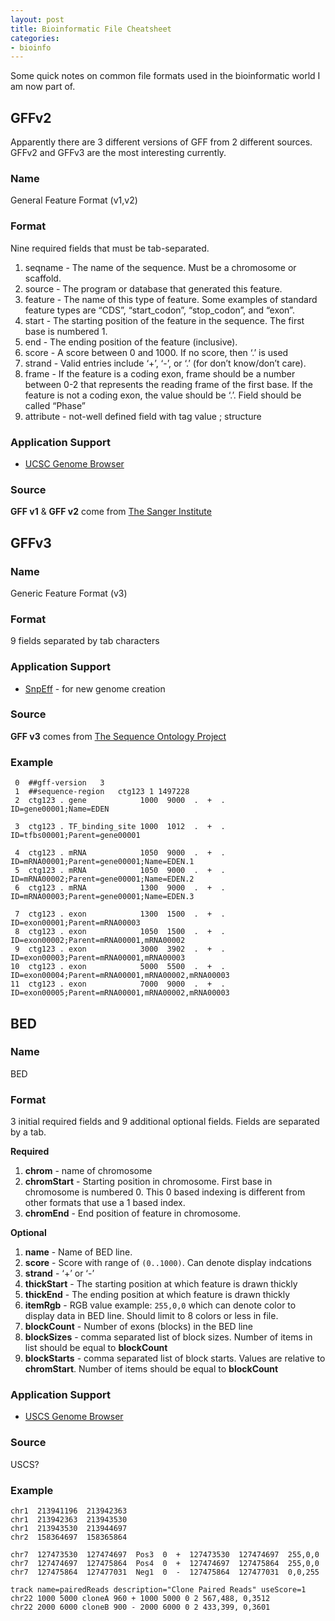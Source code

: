 ```yaml
---
layout: post
title: Bioinformatic File Cheatsheet
categories:
- bioinfo
---
```


Some quick notes on common file formats used in the bioinformatic world I am now part of.

GFFv2
-----

Apparently there are 3 different versions of GFF from 2 different sources.
GFFv2 and GFFv3 are the most interesting currently.

### Name

General Feature Format (v1,v2)

### Format

Nine required fields that must be tab-separated.

1.  seqname - The name of the sequence. Must be a chromosome or scaffold.
2.  source - The program or database that generated this feature.
3.  feature - The name of this type of feature. Some examples of standard feature types are “CDS”, “start\_codon”, “stop\_codon”, and “exon”.
4.  start - The starting position of the feature in the sequence. The first base is numbered 1.
5.  end - The ending position of the feature (inclusive).
6.  score - A score between 0 and 1000. If no score, then ‘.’ is used
7.  strand - Valid entries include ‘+’, ‘-’, or ‘.’ (for don’t know/don’t care).
8.  frame - If the feature is a coding exon, frame should be a number between 0-2 that represents the reading frame of the first base. If the feature is not a coding exon, the value should be ‘.’. Field should be called “Phase”
9.  attribute - not-well defined field with tag value ; structure

### Application Support

-   [UCSC Genome Browser](http://genome.ucsc.edu/FAQ/FAQformat.html#format3)

### Source

**GFF v1** & **GFF v2** come from [The Sanger Institute](http://www.sanger.ac.uk/resources/software/gff/)

GFFv3
-----

### Name

Generic Feature Format (v3)

### Format

9 fields separated by tab characters

### Application Support

-   [SnpEff](http://snpeff.sourceforge.net/supportNewGenome.html) - for new genome creation

### Source

**GFF v3** comes from [The Sequence Ontology Project](http://www.sequenceontology.org/gff3.shtml)

### Example

     0  ##gff-version   3
     1  ##sequence-region   ctg123 1 1497228       
     2  ctg123 . gene            1000  9000  .  +  .  ID=gene00001;Name=EDEN

     3  ctg123 . TF_binding_site 1000  1012  .  +  .  ID=tfbs00001;Parent=gene00001

     4  ctg123 . mRNA            1050  9000  .  +  .  ID=mRNA00001;Parent=gene00001;Name=EDEN.1
     5  ctg123 . mRNA            1050  9000  .  +  .  ID=mRNA00002;Parent=gene00001;Name=EDEN.2
     6  ctg123 . mRNA            1300  9000  .  +  .  ID=mRNA00003;Parent=gene00001;Name=EDEN.3

     7  ctg123 . exon            1300  1500  .  +  .  ID=exon00001;Parent=mRNA00003
     8  ctg123 . exon            1050  1500  .  +  .  ID=exon00002;Parent=mRNA00001,mRNA00002
     9  ctg123 . exon            3000  3902  .  +  .  ID=exon00003;Parent=mRNA00001,mRNA00003
    10  ctg123 . exon            5000  5500  .  +  .  ID=exon00004;Parent=mRNA00001,mRNA00002,mRNA00003
    11  ctg123 . exon            7000  9000  .  +  .  ID=exon00005;Parent=mRNA00001,mRNA00002,mRNA00003

BED
---

### Name

BED

### Format

3 initial required fields and 9 additional optional fields. Fields are separated by a tab.

**Required**

1.  **chrom** - name of chromosome
2.  **chromStart** - Starting position in chromosome. First base in chromosome is numbered 0. This 0 based indexing is different from other formats that use a 1 based index.
3.  **chromEnd** - End position of feature in chromosome.

**Optional**

1.  **name** - Name of BED line.
2.  **score** - Score with range of `(0..1000)`. Can denote display indcations
3.  **strand** - ‘+’ or ‘-’
4.  **thickStart** - The starting position at which feature is drawn thickly
5.  **thickEnd** - The ending position at which feature is drawn thickly
6.  **itemRgb** - RGB value example: `255,0,0` which can denote color to display data in BED line. Should limit to 8 colors or less in file.
7.  **blockCount** - Number of exons (blocks) in the BED line
8.  **blockSizes** - comma separated list of block sizes. Number of items in list should be equal to **blockCount**
9.  **blockStarts** - comma separated list of block starts. Values are relative to **chromStart**. Number of items should be equal to **blockCount**

### Application Support

-   [USCS Genome Browser](http://genome.ucsc.edu/FAQ/FAQformat.html)

### Source

USCS?

### Example

    chr1  213941196  213942363
    chr1  213942363  213943530
    chr1  213943530  213944697
    chr2  158364697  158365864

    chr7  127473530  127474697  Pos3  0  +  127473530  127474697  255,0,0
    chr7  127474697  127475864  Pos4  0  +  127474697  127475864  255,0,0
    chr7  127475864  127477031  Neg1  0  -  127475864  127477031  0,0,255

    track name=pairedReads description="Clone Paired Reads" useScore=1
    chr22 1000 5000 cloneA 960 + 1000 5000 0 2 567,488, 0,3512
    chr22 2000 6000 cloneB 900 - 2000 6000 0 2 433,399, 0,3601
